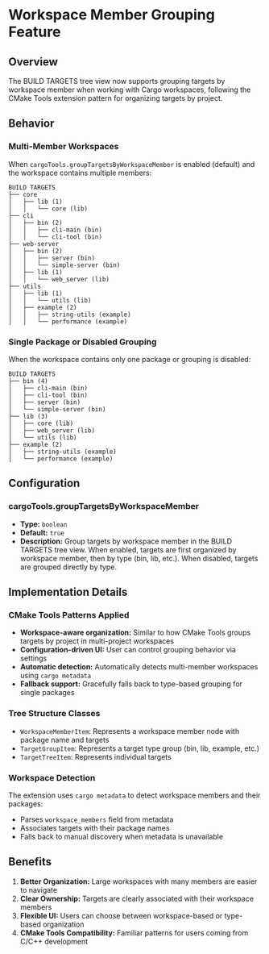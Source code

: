 # Workspace Member Grouping Feature

## Overview
The BUILD TARGETS tree view now supports grouping targets by workspace member when working with Cargo workspaces, following the CMake Tools extension pattern for organizing targets by project.

## Behavior

### Multi-Member Workspaces
When `cargoTools.groupTargetsByWorkspaceMember` is enabled (default) and the workspace contains multiple members:
```
BUILD TARGETS
├── core
│   ├── lib (1)
│   │   └── core (lib)
├── cli  
│   ├── bin (2)
│   │   ├── cli-main (bin)
│   │   └── cli-tool (bin)
├── web-server
│   ├── bin (2)
│   │   ├── server (bin)
│   │   └── simple-server (bin)
│   ├── lib (1)
│   │   └── web_server (lib)
├── utils
│   ├── lib (1)
│   │   └── utils (lib)
│   ├── example (2)
│   │   ├── string-utils (example)
│   │   └── performance (example)
```

### Single Package or Disabled Grouping
When the workspace contains only one package or grouping is disabled:
```
BUILD TARGETS
├── bin (4)
│   ├── cli-main (bin)
│   ├── cli-tool (bin)
│   ├── server (bin)
│   └── simple-server (bin)
├── lib (3)
│   ├── core (lib)
│   ├── web_server (lib)
│   └── utils (lib)
├── example (2)
│   ├── string-utils (example)
│   └── performance (example)
```

## Configuration

### cargoTools.groupTargetsByWorkspaceMember
- **Type:** `boolean`
- **Default:** `true`
- **Description:** Group targets by workspace member in the BUILD TARGETS tree view. When enabled, targets are first organized by workspace member, then by type (bin, lib, etc.). When disabled, targets are grouped directly by type.

## Implementation Details

### CMake Tools Patterns Applied
- **Workspace-aware organization:** Similar to how CMake Tools groups targets by project in multi-project workspaces
- **Configuration-driven UI:** User can control grouping behavior via settings
- **Automatic detection:** Automatically detects multi-member workspaces using `cargo metadata`
- **Fallback support:** Gracefully falls back to type-based grouping for single packages

### Tree Structure Classes
- `WorkspaceMemberItem`: Represents a workspace member node with package name and targets
- `TargetGroupItem`: Represents a target type group (bin, lib, example, etc.)
- `TargetTreeItem`: Represents individual targets

### Workspace Detection
The extension uses `cargo metadata` to detect workspace members and their packages:
- Parses `workspace_members` field from metadata
- Associates targets with their package names
- Falls back to manual discovery when metadata is unavailable

## Benefits
1. **Better Organization:** Large workspaces with many members are easier to navigate
2. **Clear Ownership:** Targets are clearly associated with their workspace members
3. **Flexible UI:** Users can choose between workspace-based or type-based organization
4. **CMake Tools Compatibility:** Familiar patterns for users coming from C/C++ development
